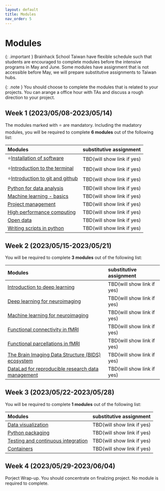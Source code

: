 ```yaml
---
layout: default
title: Modules
nav_order: 5
---
```


# Modules

{: .important }
Brainhack School Taiwan have flexible schedule such that students are encouraged to complete modules before the intensive programs in May and June. Some modules have assignment that is not accessible before May, we will prepare substitutive assignments to Taiwan hubs.

{: .note }
You should choose to complete the modules that is related to your projects. You can arange a office hour with TAs and discuss a rough direction to your project.

## Week 1 (2023/05/08-2023/05/14)
The modules marked with ⭐ are mandatory. Including the madatory modules, you will be required to complete **6 modules** out of the following list:

| Modules                                                                                            | substitutive assignment    |
|:---------------------------------------------------------------------------------------------------|:---------------------------|
| ⭐[Installation of software](https://school.brainhackmtl.org/modules/installation)                  | TBD(will show link if yes) |
| ⭐[Introduction to the terminal](https://school.brainhackmtl.org/modules/introduction_to_terminal)  | TBD(will show link if yes) |
| ⭐[Introduction to git and github](https://school.brainhackmtl.org/modules/git_github)              | TBD(will show link if yes) |
| [Python for data analysis](https://school.brainhackmtl.org/modules/python_data_analysis)           | TBD(will show link if yes) |
| [Machine learning - basics](https://school.brainhackmtl.org/modules/machine_learning_basics)       | TBD(will show link if yes) |
| [Project management](https://school.brainhackmtl.org/modules/project_management)                   | TBD(will show link if yes) |
| [High performance computing](https://school.brainhackmtl.org/modules/hpc)                          | TBD(will show link if yes) |
| [Open data](https://school.brainhackmtl.org/modules/open_data)                                     | TBD(will show link if yes) |
| [Writing scripts in python](https://school.brainhackmtl.org/modules/python_scripts)                | TBD(will show link if yes) |

## Week 2 (2023/05/15-2023/05/21)
You will be required to complete **3 modules** out of the following list:

| Modules                                                                                                    | substitutive assignment    |
|:-----------------------------------------------------------------------------------------------------------|:---------------------------|
| [Introduction to deep learning](https://school.brainhackmtl.org/modules/deep_learning_intro)               | TBD(will show link if yes) |
| [Deep learning for neuroimaging](https://school.brainhackmtl.org/modules/dl_for_neuroimaging)              | TBD(will show link if yes) |
| [Machine learning for neuroimaging](https://school.brainhackmtl.org/modules/machine_learning_neuroimaging) | TBD(will show link if yes) |
| [Functional connectivity in fMRI](https://school.brainhackmtl.org/modules/fmri_connectivity)               | TBD(will show link if yes) |
| [Functional parcellations in fMRI](https://school.brainhackmtl.org/modules/fmri_parcellation)              | TBD(will show link if yes) |
| [The Brain Imaging Data Structure (BIDS) ecosystem](https://school.brainhackmtl.org/modules/bids)          | TBD(will show link if yes) |
| [DataLad for reproducible research data management](https://school.brainhackmtl.org/modules/datalad)       | TBD(will show link if yes) |

## Week 3 (2023/05/22-2023/05/28)
You will be required to complete **1 modules** out of the following list:

| Modules                                                                                                    | substitutive assignment    |
|:-----------------------------------------------------------------------------------------------------------|:---------------------------|
| [Data visualization](https://school.brainhackmtl.org/modules/python_visualization)                         | TBD(will show link if yes) |
| [Python packaging](https://school.brainhackmtl.org/modules/packaging)                                      | TBD(will show link if yes) |
| [Testing and continuous integration](https://school.brainhackmtl.org/modules/testing)                      | TBD(will show link if yes) |
| [Containers](https://school.brainhackmtl.org/modules/containers)                                           | TBD(will show link if yes) |

## Week 4 (2023/05/29-2023/06/04)
Porject Wrap-up. You should concentrate on finalzing project. No module is required to complete.
